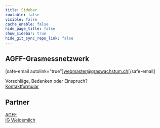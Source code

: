 ```yaml
---
title: Sidebar
routable: false
visible: false
cache_enable: false
hide_page_title: false
show_sidebar: true
hide_git_sync_repo_link: false
---
```


## AGFF-Grasmessnetzwerk

[safe-email autolink="true"]webmaster@graswachstum.ch[/safe-email]  


Vorschläge, Bedenken oder Einspruch?  
[Kontaktformular](/contact?classes=button)


## Partner
[AGFF](https://www.agff.ch)  
[IG Weidemilch](https://www.weidemilch.ch)  

